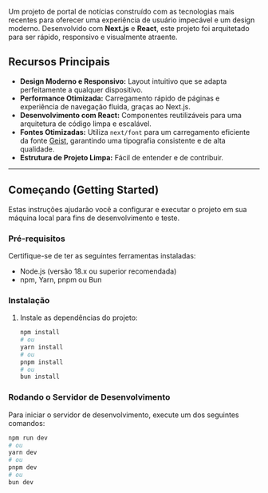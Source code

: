 Um projeto de portal de notícias construído com as tecnologias mais recentes para oferecer uma experiência de usuário impecável e um design moderno. Desenvolvido com **Next.js** e **React**, este projeto foi arquitetado para ser rápido, responsivo e visualmente atraente.

## Recursos Principais

* **Design Moderno e Responsivo:** Layout intuitivo que se adapta perfeitamente a qualquer dispositivo.
* **Performance Otimizada:** Carregamento rápido de páginas e experiência de navegação fluida, graças ao Next.js.
* **Desenvolvimento com React:** Componentes reutilizáveis para uma arquitetura de código limpa e escalável.
* **Fontes Otimizadas:** Utiliza `next/font` para um carregamento eficiente da fonte [Geist](https://vercel.com/font), garantindo uma tipografia consistente e de alta qualidade.
* **Estrutura de Projeto Limpa:** Fácil de entender e de contribuir.

---

## Começando (Getting Started)

Estas instruções ajudarão você a configurar e executar o projeto em sua máquina local para fins de desenvolvimento e teste.

### Pré-requisitos

Certifique-se de ter as seguintes ferramentas instaladas:

* Node.js (versão 18.x ou superior recomendada)
* npm, Yarn, pnpm ou Bun

### Instalação



1.  Instale as dependências do projeto:

    ```bash
    npm install
    # ou
    yarn install
    # ou
    pnpm install
    # ou
    bun install
    ```

### Rodando o Servidor de Desenvolvimento

Para iniciar o servidor de desenvolvimento, execute um dos seguintes comandos:

```bash
npm run dev
# ou
yarn dev
# ou
pnpm dev
# ou
bun dev
